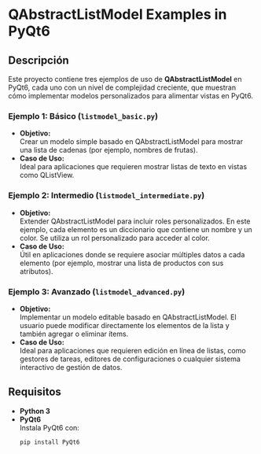 # QAbstractListModel Examples in PyQt6

## Descripción

Este proyecto contiene tres ejemplos de uso de **QAbstractListModel** en PyQt6, cada uno con un nivel de complejidad creciente, que muestran cómo implementar modelos personalizados para alimentar vistas en PyQt6.

### Ejemplo 1: Básico (`listmodel_basic.py`)
- **Objetivo:**  
  Crear un modelo simple basado en QAbstractListModel para mostrar una lista de cadenas (por ejemplo, nombres de frutas).
- **Caso de Uso:**  
  Ideal para aplicaciones que requieren mostrar listas de texto en vistas como QListView.

### Ejemplo 2: Intermedio (`listmodel_intermediate.py`)
- **Objetivo:**  
  Extender QAbstractListModel para incluir roles personalizados. En este ejemplo, cada elemento es un diccionario que contiene un nombre y un color. Se utiliza un rol personalizado para acceder al color.
- **Caso de Uso:**  
  Útil en aplicaciones donde se requiere asociar múltiples datos a cada elemento (por ejemplo, mostrar una lista de productos con sus atributos).

### Ejemplo 3: Avanzado (`listmodel_advanced.py`)
- **Objetivo:**  
  Implementar un modelo editable basado en QAbstractListModel. El usuario puede modificar directamente los elementos de la lista y también agregar o eliminar ítems.
- **Caso de Uso:**  
  Ideal para aplicaciones que requieren edición en línea de listas, como gestores de tareas, editores de configuraciones o cualquier sistema interactivo de gestión de datos.

## Requisitos

- **Python 3**
- **PyQt6**  
  Instala PyQt6 con:
  ```bash
  pip install PyQt6
